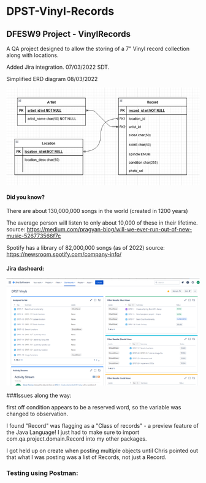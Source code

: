 # DPST-Vinyl-Records
## DFESW9 Project - VinylRecords


A QA project designed to allow the storing of a 7" Vinyl record collection along with locations.


Added Jira integration. 07/03/2022 SDT.

Simplified ERD diagram 08/03/2022

![ERD diagram][simple]

[simple]:./QA-DPST-Vinyl-Records-simp.png

#### Did you know?
There are about 130,000,000 songs in the world (created in 1200 years)

The average person will listen to only about 10,000 of these in their lifetime. source: https://medium.com/pragyan-blog/will-we-ever-run-out-of-new-music-526773566f7c

Spotify has a library of 82,000,000 songs (as of 2022) source: https://newsroom.spotify.com/company-info/



#### Jira dashoard:
![Jira-dash2][Jira2]

[Jira2]:./QA-project-Jira-dashboard2.png


###Issues along the way:

first off condition appears to be a reserved word, so the variable was changed to observation.

I found "Record" was flagging as a "Class of records" - a preview feature of the Java Language! 
I just had to make sure to import com.qa.project.domain.Record into my other packages.

I got held up on create when posting multiple objects until Chris pointed out that what I was posting was a list of Records, not just a Record.

### Testing using Postman:

<insert screenshots here>
